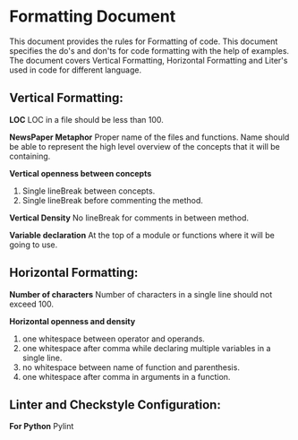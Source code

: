 # Formatting Document #
This document provides the rules for Formatting of code. This document specifies the do's and don'ts for code formatting with the help of examples. The document covers Vertical Formatting, Horizontal Formatting and Liter's used in code for different language. 

## Vertical Formatting:
**LOC**
LOC in a file should be less than 100.

**NewsPaper Metaphor**
Proper name of the files and functions. Name should be able to represent the high level overview of the concepts that 
it will be containing.

**Vertical openness between concepts**
 1. Single lineBreak between concepts.
 2. Single lineBreak before commenting the method.

 **Vertical Density**
 No lineBreak for comments in between method.

 **Variable declaration**
 At the top of a module or functions where it will be going to use.

## Horizontal Formatting:
 **Number of characters** 
 Number of characters in a single line should not exceed 100.
    
 **Horizontal openness and density**
 1. one whitespace between operator and operands.
 2. one whitespace after comma while declaring multiple variables in a single line.
 3. no whitespace between name of function and parenthesis.
 4. one whitespace after comma in arguments in a function.

## Linter and Checkstyle Configuration:
 **For Python**
 Pylint



